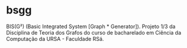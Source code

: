 # bsgg
BIS(G²) (Basic Integrated System [Graph * Generator]). Projeto 1/3 da Disciplina de Teoria dos Grafos do curso de bacharelado em Ciência da Computação da URSA - Faculdade RSá. 
